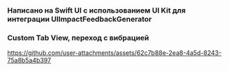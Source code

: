 ### Написано на Swift UI с использованием UI Kit для интеграции UIImpactFeedbackGenerator 
### Custom Tab View, переход с вибрацией 

https://github.com/user-attachments/assets/62c7b88e-2ea8-4a5d-8243-75a8b5a4b397

